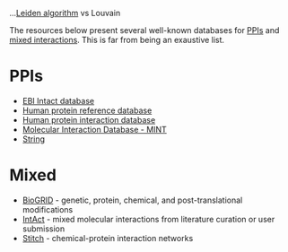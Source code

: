 

...[Leiden algorithm](https://leidenalg.readthedocs.io/en/latest/reference.html#optimiser) vs Louvain


The resources below present several well-known databases for [PPIs](#ppis) and [mixed interactions](#mixed). This is far from being an exaustive list.



# PPIs

- [EBI Intact database](http://string-db.org/)
- [Human protein reference database](http://www.hprd.org/)
- [Human protein interaction database](http://wilab.inha.ac.kr/hpid/webforms/intro.aspx)
- [Molecular Interaction Database - MINT](http://string-db.org/)
- [String](https://string-db.org/cgi/input.pl) 

# Mixed

- [BioGRID](https://thebiogrid.org/) - genetic, protein, chemical, and post-translational modifications
- [IntAct](https://www.ebi.ac.uk/intact/) - mixed molecular interactions from literature curation or user submission
- [Stitch](http://stitch.embl.de/) - chemical-protein interaction networks

